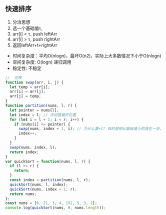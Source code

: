 ## 快速排序

1. 分治思想
2. 选一个基础值`t`,
3. arr[i] < `t`, push leftArr
4. arr[i] > `t`, push rightArr
5. 返回leftArr+t+rightArr

- 时间复杂度：平均O(nlogn)，最坏O(n2)，实际上大多数情况下小于O(nlogn)
- 空间复杂度: O(logn) 递归调用
- 稳定性: 不稳定

```js
//  交换
function swap(arr, i, j) {
  let temp = arr[i];
  arr[i] = arr[j];
  arr[j] = temp;
}
function partition(nums, l, r) {
  let pointer = nums[l];
  let index = l; // 中间值最终位置
  for (let i = l + 1; i < r; i++) {
    if (nums[i] <= pointer) {
      swap(nums, index + 1, i); // 为什么要+1? 目的是把比基础值小的放在一块，比基础值大的放在一块,
      index++;
    }
  }
  swap(nums, index, l);
  return index;
}
var quickSort = function(nums, l, r) {
  if (l >= r) {
    return;
  }
  const index = partition(nums, l, r);
  quickSort(nums, l, index);
  quickSort(nums, index + 1, r);
  return nums;
};
const nums = [6, 21, 3, 4, 152, 5, 3, 2];
console.log(quickSort(nums, 0, nums.length));
```